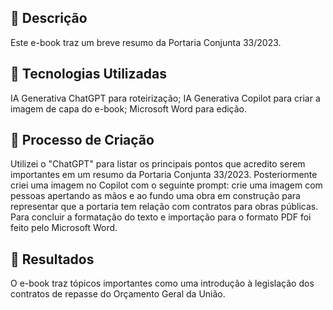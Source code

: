 ## 📒 Descrição
Este e-book traz um breve resumo da Portaria Conjunta 33/2023.

## 🤖 Tecnologias Utilizadas
IA Generativa ChatGPT para roteirização;
IA Generativa Copilot para criar a imagem de capa do e-book;
Microsoft Word para edição.

## 🧐 Processo de Criação
Utilizei o "ChatGPT" para listar os principais pontos que acredito serem importantes em um resumo da Portaria Conjunta 33/2023. 
Posteriormente criei uma imagem no Copilot com o seguinte prompt: crie uma imagem com pessoas apertando as mãos e ao fundo uma obra em construção para representar que a portaria tem relação com contratos para obras públicas.
Para concluir a formatação do texto e importação para o formato PDF foi feito pelo Microsoft Word.

## 🚀 Resultados
O e-book traz tópicos importantes como uma introdução à legislação dos contratos de repasse do Orçamento Geral da União.

